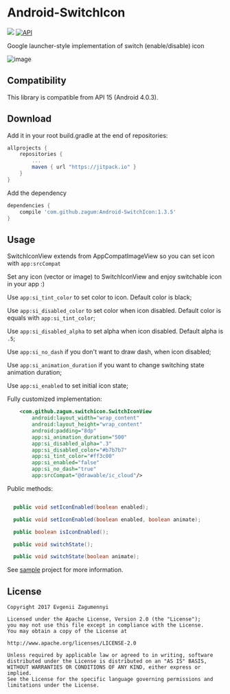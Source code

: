 Android-SwitchIcon
================

[![](https://jitpack.io/v/zagum/Android-SwitchIcon.svg)](https://jitpack.io/#zagum/Android-SwitchIcon)
[![API](https://img.shields.io/badge/API-15%2B-brightgreen.svg?style=flat)](https://android-arsenal.com/api?level=15)

Google launcher-style implementation of switch (enable/disable) icon

![image](https://github.com/zagum/Android-SwitchIcon/blob/master/art/sample.gif)

Compatibility
-------------

This library is compatible from API 15 (Android 4.0.3).

Download
--------

Add it in your root build.gradle at the end of repositories:

```groovy
allprojects {
    repositories {
        ...
        maven { url "https://jitpack.io" }
    }
}
```

Add the dependency

```groovy
dependencies {
    compile 'com.github.zagum:Android-SwitchIcon:1.3.5'
}
```

Usage
-----

SwitchIconView extends from AppCompatImageView so you can set icon with  ```app:srcCompat```

Set any icon (vector or image) to SwitchIconView and enjoy switchable icon in your app :)

Use ```app:si_tint_color``` to set color to icon. Default color is black;

Use ```app:si_disabled_color``` to set color when icon disabled. Default color is equals with ```app:si_tint_color```;

Use ```app:si_disabled_alpha``` to set alpha when icon disabled. Default alpha is ```.5```;

Use ```app:si_no_dash``` if you don't want to draw dash, when icon disabled;

Use ```app:si_animation_duration``` if you want to change switching state animation duration;

Use ```app:si_enabled``` to set initial icon state;

Fully customized implementation:

```xml
    <com.github.zagum.switchicon.SwitchIconView
        android:layout_width="wrap_content"
        android:layout_height="wrap_content"
        android:padding="8dp"
        app:si_animation_duration="500"
        app:si_disabled_alpha=".3"
        app:si_disabled_color="#b7b7b7"
        app:si_tint_color="#ff3c00"
        app:si_enabled="false"
        app:si_no_dash="true"
        app:srcCompat="@drawable/ic_cloud"/>
```

Public methods: 

```java

  public void setIconEnabled(boolean enabled);

  public void setIconEnabled(boolean enabled, boolean animate);

  public boolean isIconEnabled();

  public void switchState();

  public void switchState(boolean animate);
```

See [sample](https://github.com/zagum/Android-SwitchIcon/tree/master/switchicon-sample) project for more information.

License
-------

    Copyright 2017 Evgenii Zagumennyi
    
    Licensed under the Apache License, Version 2.0 (the "License");
    you may not use this file except in compliance with the License.
    You may obtain a copy of the License at
    
    http://www.apache.org/licenses/LICENSE-2.0
    
    Unless required by applicable law or agreed to in writing, software
    distributed under the License is distributed on an "AS IS" BASIS,
    WITHOUT WARRANTIES OR CONDITIONS OF ANY KIND, either express or implied.
    See the License for the specific language governing permissions and
    limitations under the License.
